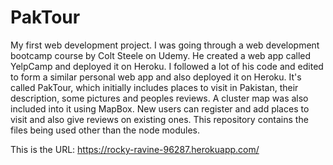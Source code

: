 # PakTour
My first web development project.
I was going through a web development bootcamp course by Colt Steele on Udemy.
He created a web app called YelpCamp and deployed it on Heroku.
I followed a lot of his code and edited to form a similar personal web app and also deployed it on Heroku.
It's called PakTour, which initially includes places to visit in Pakistan, their description, some pictures and peoples reviews.
A cluster map was also included into it using MapBox.
New users can register and add places to visit and also give reviews on existing ones.
This repository contains the files being used other than the node modules.

This is the URL: https://rocky-ravine-96287.herokuapp.com/
